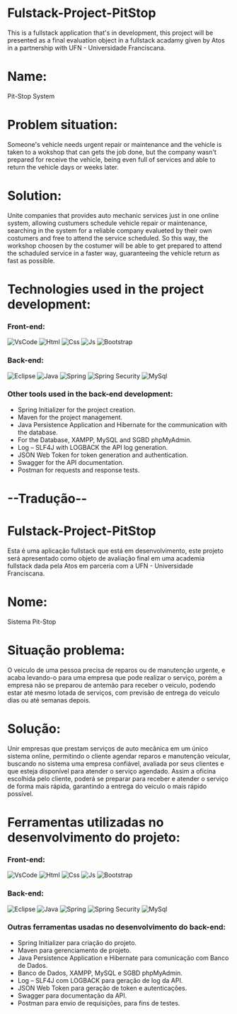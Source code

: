 # Fulstack-Project-PitStop
This is a fullstack application that's in development, this project will be presented as a final evaluation object in a
fullstack acadamy given by Atos in a partnership with UFN - Universidade Franciscana.

# Name:
Pit-Stop System

# Problem situation:
Someone's vehicle needs urgent repair or maintenance and the vehicle is taken to a wokshop that can gets the job done,
but the company wasn't prepared for receive the vehicle, being even full of services and able to return the vehicle
days or weeks later.

# Solution:
Unite companies that provides auto mechanic services just in one online system, allowing custumers
schedule vehicle repair or maintenance, searching in the system for a reliable company evalueted by their own costumers
and free to attend the service scheduled. So this way, the workshop choosen by the costumer will be able to get prepared 
to attend the schaduled service in a faster way, guaranteeing the vehicle return as fast as possible. 

# Technologies used in the project development:
### Front-end: 
![VsCode](https://img.shields.io/badge/Visual_Studio_Code-0078D4?style=for-the-badge&logo=visual%20studio%20code&logoColor=white)
![Html](https://img.shields.io/badge/HTML5-E34F26?style=for-the-badge&logo=html5&logoColor=white) 
![Css](https://img.shields.io/badge/CSS3-1572B6?style=for-the-badge&logo=css3&logoColor=white) 
![Js](https://img.shields.io/badge/JavaScript-F7DF1E?style=for-the-badge&logo=javascript&logoColor=black) 
![Bootstrap](https://img.shields.io/badge/Bootstrap-563D7C?style=for-the-badge&logo=bootstrap&logoColor=white)

### Back-end: 
![Eclipse](https://img.shields.io/badge/Eclipse-2C2255?style=for-the-badge&logo=eclipse&logoColor=white)
![Java](https://img.shields.io/badge/Java-ED8B00?style=for-the-badge&logo=java&logoColor=white) 
![Spring](https://img.shields.io/badge/Spring-6DB33F?style=for-the-badge&logo=spring&logoColor=white)
![Spring Security](https://img.shields.io/badge/Spring_Security-6DB33F?style=for-the-badge&logo=Spring-Security&logoColor=white)
![MySql](https://img.shields.io/badge/MySQL-005C84?style=for-the-badge&logo=mysql&logoColor=white)

### Other tools used in the back-end development:
- Spring Initializer for the project creation. 
- Maven for the project management.
- Java Persistence Application and Hibernate for the communication with the database.
- For the Database, XAMPP, MySQL and SGBD phpMyAdmin.
- Log – SLF4J with LOGBACK the API log generation.
- JSON Web Token for token generation and authentication.
- Swagger for the API documentation.
- Postman for requests and response tests.


# --Tradução--

# Fulstack-Project-PitStop
Esta é uma aplicação fullstack que está em desenvolvimento, este projeto será apresentado como objeto de avaliação final em uma
academia fullstack dada pela Atos em parceria com a UFN - Universidade Franciscana.

# Nome:
Sistema Pit-Stop

# Situação problema:
O veiculo de uma pessoa precisa de reparos ou de manutenção urgente, e acaba levando-o para uma 
empresa que pode realizar o serviço, porém a empresa não se preparou de antemão para receber o veiculo, podendo estar até mesmo lotada de 
serviços, com previsão de entrega do veiculo dias ou até semanas depois.

# Solução:
Unir empresas que prestam serviços de auto mecânica em um único sistema online, permitindo o cliente 
agendar reparos e manutenção veicular, buscando no sistema uma empresa confiável, avaliada por seus 
clientes e que esteja disponível para atender o serviço agendado.
Assim a oficina escolhida pelo cliente, poderá se preparar para receber e atender o serviço de 
forma mais rápida, garantindo a entrega do veiculo o mais rápido possível.

# Ferramentas utilizadas no desenvolvimento do projeto:
### Front-end:
![VsCode](https://img.shields.io/badge/Visual_Studio_Code-0078D4?style=for-the-badge&logo=visual%20studio%20code&logoColor=white)
![Html](https://img.shields.io/badge/HTML5-E34F26?style=for-the-badge&logo=html5&logoColor=white) 
![Css](https://img.shields.io/badge/CSS3-1572B6?style=for-the-badge&logo=css3&logoColor=white) 
![Js](https://img.shields.io/badge/JavaScript-F7DF1E?style=for-the-badge&logo=javascript&logoColor=black) 
![Bootstrap](https://img.shields.io/badge/Bootstrap-563D7C?style=for-the-badge&logo=bootstrap&logoColor=white)

### Back-end: 
![Eclipse](https://img.shields.io/badge/Eclipse-2C2255?style=for-the-badge&logo=eclipse&logoColor=white)
![Java](https://img.shields.io/badge/Java-ED8B00?style=for-the-badge&logo=java&logoColor=white) 
![Spring](https://img.shields.io/badge/Spring-6DB33F?style=for-the-badge&logo=spring&logoColor=white)
![Spring Security](https://img.shields.io/badge/Spring_Security-6DB33F?style=for-the-badge&logo=Spring-Security&logoColor=white)
![MySql](https://img.shields.io/badge/MySQL-005C84?style=for-the-badge&logo=mysql&logoColor=white)

### Outras ferramentas usadas no desenvolvimento do back-end:
- Spring Initializer para criação do projeto. 
- Maven para gerenciamento de projeto.
- Java Persistence Application e Hibernate para comunicação com Banco de Dados.
- Banco de Dados, XAMPP, MySQL e SGBD phpMyAdmin.
- Log – SLF4J com LOGBACK para geração de log da API.
- JSON Web Token para geração de token e autenticações.
- Swagger para documentação da API.
- Postman para envio de requisições, para fins de testes.
